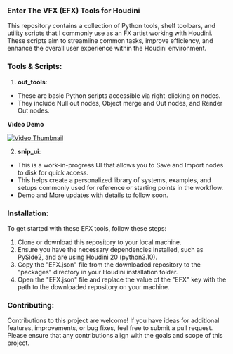 ### Enter The VFX (EFX) Tools for Houdini

This repository contains a collection of Python tools, shelf toolbars, and utility scripts that I commonly use as an FX artist working with Houdini. These scripts aim to streamline common tasks, improve efficiency, and enhance the overall user experience within the Houdini environment.

### Tools & Scripts:

1. **out_tools**:
- These are basic Python scripts accessible via right-clicking on nodes.
- They include Null out nodes, Object merge and Out nodes, and Render Out nodes.

**Video Demo**

[![Video Thumbnail](https://i.vimeocdn.com/video/123456789_340.jpg)](https://vimeo.com/653346110)



2. **snip_ui**:
- This is a work-in-progress UI that allows you to Save and Import nodes to disk for quick access.
- This helps create a personalized library of systems, examples, and setups commonly used for reference or starting points in the workflow.
- Demo and More updates with details to follow soon.



### Installation:

To get started with these EFX tools, follow these steps:
1. Clone or download this repository to your local machine.
2. Ensure you have the necessary dependencies installed, such as PySide2, and are using Houdini 20 (python3.10).
3. Copy the "EFX.json" file from the downloaded repository to the "packages" directory in your Houdini installation folder.
4. Open the "EFX.json" file and replace the value of the "EFX" key with the path to the downloaded repository on your machine.

### Contributing:

Contributions to this project are welcome! If you have ideas for additional features, improvements, or bug fixes, feel free to submit a pull request. Please ensure that any contributions align with the goals and scope of this project.
